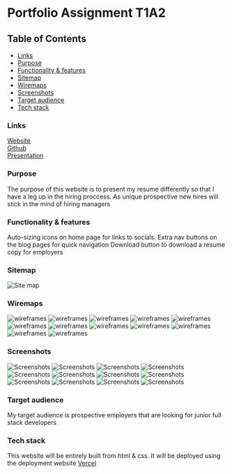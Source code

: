 # **Portfolio Assignment T1A2**

## **Table of Contents**

- [Links](#links)
- [Purpose](#purpose)
- [Functionality & features](#functionality--features)
- [Sitemap](#sitemap)
- [Wiremaps](#wiremaps)
- [Screenshots](#screenshots)
- [Target audience](#target-audience)
- [Tech stack](#tech-stack)

### **Links**

[Website](https://zachariah-bunkum-shields-t1-a2.vercel.app/) <br>
[Github](https://github.com/zacbs/ZachariahBunkum-Shields_T1A2) <br>
[Presentation](https://youtu.be/z_JsapxffYg) <br>

### **Purpose**

The purpose of this website is to present my resume differently so that I have a leg up in the hiring proccess. As unique prospective new hires will stick in the mind of hiring managers

### **Functionality & features**

Auto-sizing icons on home page for links to socials.
Extra nav buttons on the blog pages for quick navigation
Download button to download a resume copy for employers

### **Sitemap**

![Site map](/docs/sitemap.PNG)

### **Wiremaps**

![wireframes](/docs/wireframes/aboutme_desktop.PNG)
![wireframes](/docs/wireframes/aboutme_mobile.PNG)
![wireframes](/docs/wireframes/aboutme_tablet.PNG)
![wireframes](/docs/wireframes/blog_desktop.PNG)
![wireframes](/docs/wireframes/blog_mobile.PNG)
![wireframes](/docs/wireframes/blog_tablet.PNG)
![wireframes](/docs/wireframes/home_desktop.PNG)
![wireframes](/docs/wireframes/home_mobile.PNG)
![wireframes](/docs/wireframes/home_tablet.PNG)
![wireframes](/docs/wireframes/resume_desktop.PNG)
![wireframes](/docs/wireframes/resume_mobile.PNG)
![wireframes](/docs/wireframes/resume_tablet.PNG)

### **Screenshots**

![Screenshots](/docs/screenshots/aboutme_mobile.PNG)
![Screenshots](/docs/screenshots/aboutme_tablet_desktop.PNG)
![Screenshots](/docs/screenshots/blog_main_desktop.PNG)
![Screenshots](/docs/screenshots/blog_main_mobile.PNG)
![Screenshots](/docs/screenshots/blog_main_tablet.PNG)
![Screenshots](/docs/screenshots/blog_mobile.PNG)
![Screenshots](/docs/screenshots/blog_tablet_desktop.PNG)
![Screenshots](/docs/screenshots/home_desktop.PNG)
![Screenshots](/docs/screenshots/home_mobile1.PNG)
![Screenshots](/docs/screenshots/home_mobile2.PNG)
![Screenshots](/docs/screenshots/home_tablet1.PNG)
![Screenshots](/docs/screenshots/home_tablet2.PNG)

### **Target audience**

My target audience is prospective employers that are looking for junior full stack developers

### **Tech stack**

This website will be entirely built from html & css. It will be deployed using the deployment website [Vercel](https://vercel.com/)

